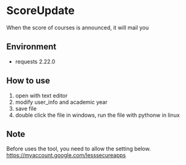 # ScoreUpdate
When the score of courses is announced, it will mail you

## Environment
- requests 2.22.0

## How to use
1. open with text editor
2. modify user_info and academic year
3. save file
4. double click the file in windows, run the file with pythonw in linux

## Note
Before uses the tool, you need to allow the setting below.
https://myaccount.google.com/lesssecureapps
